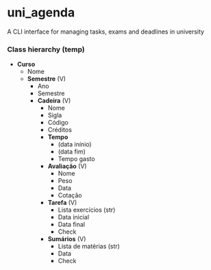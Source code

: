 # uni_agenda
A CLI interface for managing tasks, exams and deadlines in university

### Class hierarchy (temp)
- **Curso**
  - Nome
  - **Semestre** (V)
    - Ano
    - Semestre
    - **Cadeira** (V)
      - Nome
      - Sigla
      - Código
      - Créditos
      - **Tempo**
        - (data inínio)
        - (data fim)
        - Tempo gasto
      - **Avaliação** (V)
        - Nome
        - Peso
        - Data
        - Cotação
      - **Tarefa** (V)
        - Lista exercícios (str)
        - Data inicial
        - Data final
        - Check
      - **Sumários** (V)
        - Lista de matérias (str)
        - Data
        - Check
